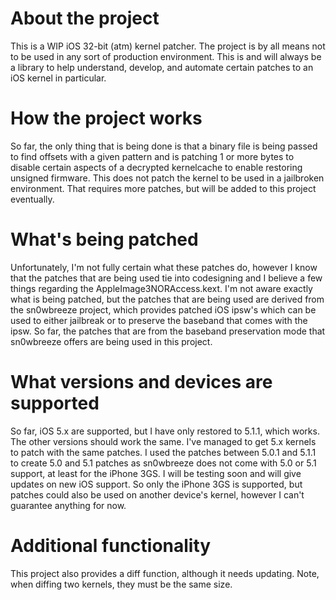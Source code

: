 
# About the project

This is a WIP iOS 32-bit (atm) kernel patcher. The project is by all means
not to be used in any sort of production environment. This is and will always
be a library to help understand, develop, and automate certain patches to
an iOS kernel in particular.

# How the project works

So far, the only thing that is being done is that a binary file is being
passed to find offsets with a given pattern and is patching 1 or more bytes to
disable certain aspects of a decrypted kernelcache to enable restoring unsigned
firmware. This does not patch the kernel to be used in a jailbroken environment.
That requires more patches, but will be added to this project eventually.

# What's being patched

Unfortunately, I'm not fully certain what these patches do, however I know that
the patches that are being used tie into codesigning and I believe a few things
regarding the AppleImage3NORAccess.kext. I'm not aware exactly what is being
patched, but the patches that are being used are derived from the sn0wbreeze
project, which provides patched iOS ipsw's which can be used to either jailbreak
or to preserve the baseband that comes with the ipsw. So far, the patches that
are from the baseband preservation mode that sn0wbreeze offers are being used
in this project.

# What versions and devices are supported

So far, iOS 5.x are supported, but I have only restored to 5.1.1, which works.
The other versions should work the same. I've managed to get 5.x kernels to patch
with the same patches. I used the patches between 5.0.1 and 5.1.1 to create 5.0 and 5.1
patches as sn0wbreeze does not come with 5.0 or 5.1 support, at least for the iPhone 3GS.
I will be testing soon and will give updates on new iOS support. So only the iPhone
3GS is supported, but patches could also be used on another device's kernel, however
I can't guarantee anything for now.

# Additional functionality

This project also provides a diff function, although it needs updating. Note,
when diffing two kernels, they must be the same size.
